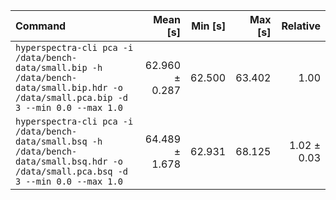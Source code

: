 | Command | Mean [s] | Min [s] | Max [s] | Relative |
|:---|---:|---:|---:|---:|
| `hyperspectra-cli pca -i /data/bench-data/small.bip -h /data/bench-data/small.bip.hdr -o /data/small.pca.bip -d 3 --min 0.0 --max 1.0` | 62.960 ± 0.287 | 62.500 | 63.402 | 1.00 |
| `hyperspectra-cli pca -i /data/bench-data/small.bsq -h /data/bench-data/small.bsq.hdr -o /data/small.pca.bsq -d 3 --min 0.0 --max 1.0` | 64.489 ± 1.678 | 62.931 | 68.125 | 1.02 ± 0.03 |
